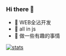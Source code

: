 ### Hi there 👋

- 🔭 WEB全沾开发
- 🌱 all in js
- 🤔 做一些有趣的事情

[![stats](https://github-readme-stats.vercel.app/api?username=lampofaladdin)](https://github.com/anuraghazra/github-readme-stats)
